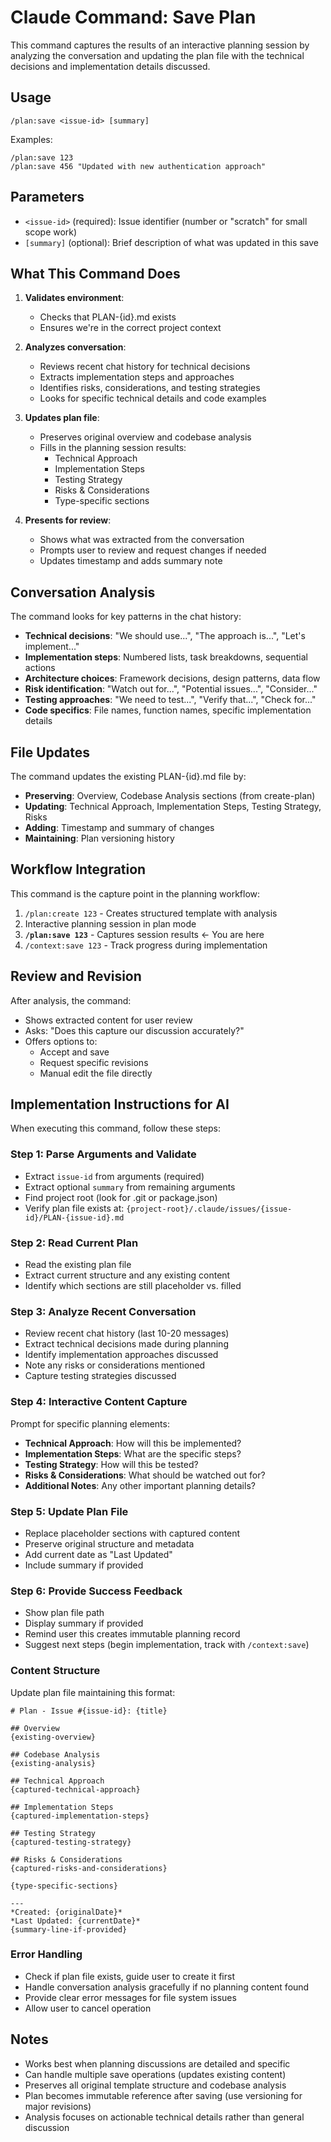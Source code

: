 # Claude Command: Save Plan

This command captures the results of an interactive planning session by analyzing the conversation and updating the plan file with the technical decisions and implementation details discussed.

## Usage

```
/plan:save <issue-id> [summary]
```

Examples:
```
/plan:save 123
/plan:save 456 "Updated with new authentication approach"
```

## Parameters

- `<issue-id>` (required): Issue identifier (number or "scratch" for small scope work)
- `[summary]` (optional): Brief description of what was updated in this save

## What This Command Does

1. **Validates environment**:
   - Checks that PLAN-{id}.md exists
   - Ensures we're in the correct project context

2. **Analyzes conversation**:
   - Reviews recent chat history for technical decisions
   - Extracts implementation steps and approaches
   - Identifies risks, considerations, and testing strategies
   - Looks for specific technical details and code examples

3. **Updates plan file**:
   - Preserves original overview and codebase analysis
   - Fills in the planning session results:
     - Technical Approach
     - Implementation Steps
     - Testing Strategy
     - Risks & Considerations
     - Type-specific sections

4. **Presents for review**:
   - Shows what was extracted from the conversation
   - Prompts user to review and request changes if needed
   - Updates timestamp and adds summary note

## Conversation Analysis

The command looks for key patterns in the chat history:
- **Technical decisions**: "We should use...", "The approach is...", "Let's implement..."
- **Implementation steps**: Numbered lists, task breakdowns, sequential actions
- **Architecture choices**: Framework decisions, design patterns, data flow
- **Risk identification**: "Watch out for...", "Potential issues...", "Consider..."
- **Testing approaches**: "We need to test...", "Verify that...", "Check for..."
- **Code specifics**: File names, function names, specific implementation details

## File Updates

The command updates the existing PLAN-{id}.md file by:
- **Preserving**: Overview, Codebase Analysis sections (from create-plan)
- **Updating**: Technical Approach, Implementation Steps, Testing Strategy, Risks
- **Adding**: Timestamp and summary of changes
- **Maintaining**: Plan versioning history

## Workflow Integration

This command is the capture point in the planning workflow:

1. `/plan:create 123` - Creates structured template with analysis
2. Interactive planning session in plan mode
3. **`/plan:save 123`** - Captures session results ← You are here
4. `/context:save 123` - Track progress during implementation

## Review and Revision

After analysis, the command:
- Shows extracted content for user review
- Asks: "Does this capture our discussion accurately?"
- Offers options to:
  - Accept and save
  - Request specific revisions
  - Manual edit the file directly

## Implementation Instructions for AI

When executing this command, follow these steps:

### Step 1: Parse Arguments and Validate
- Extract `issue-id` from arguments (required)
- Extract optional `summary` from remaining arguments
- Find project root (look for .git or package.json)
- Verify plan file exists at: `{project-root}/.claude/issues/{issue-id}/PLAN-{issue-id}.md`

### Step 2: Read Current Plan
- Read the existing plan file
- Extract current structure and any existing content
- Identify which sections are still placeholder vs. filled

### Step 3: Analyze Recent Conversation
- Review recent chat history (last 10-20 messages)
- Extract technical decisions made during planning
- Identify implementation approaches discussed
- Note any risks or considerations mentioned
- Capture testing strategies discussed

### Step 4: Interactive Content Capture
Prompt for specific planning elements:
- **Technical Approach**: How will this be implemented?
- **Implementation Steps**: What are the specific steps?
- **Testing Strategy**: How will this be tested?
- **Risks & Considerations**: What should be watched out for?
- **Additional Notes**: Any other important planning details?

### Step 5: Update Plan File
- Replace placeholder sections with captured content
- Preserve original structure and metadata
- Add current date as "Last Updated"
- Include summary if provided

### Step 6: Provide Success Feedback
- Show plan file path
- Display summary if provided
- Remind user this creates immutable planning record
- Suggest next steps (begin implementation, track with `/context:save`)

### Content Structure
Update plan file maintaining this format:
```
# Plan - Issue #{issue-id}: {title}

## Overview
{existing-overview}

## Codebase Analysis
{existing-analysis}

## Technical Approach
{captured-technical-approach}

## Implementation Steps
{captured-implementation-steps}

## Testing Strategy
{captured-testing-strategy}

## Risks & Considerations
{captured-risks-and-considerations}

{type-specific-sections}

---
*Created: {originalDate}*
*Last Updated: {currentDate}*
{summary-line-if-provided}
```

### Error Handling
- Check if plan file exists, guide user to create it first
- Handle conversation analysis gracefully if no planning content found
- Provide clear error messages for file system issues
- Allow user to cancel operation

## Notes

- Works best when planning discussions are detailed and specific
- Can handle multiple save operations (updates existing content)
- Preserves all original template structure and codebase analysis
- Plan becomes immutable reference after saving (use versioning for major revisions)
- Analysis focuses on actionable technical details rather than general discussion
